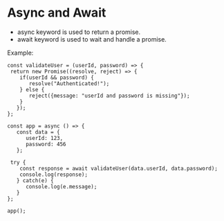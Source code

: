 # Async and Await
   
   - async keyword is used to return a promise.
   - await keyword is used to wait and handle a promise.

   Example:
   ```
   const validateUser = (userId, password) => {
    return new Promise((resolve, reject) => {
       if(userId && password) {
          resolve("Authenticated!");
       } else {
          reject({message: "userId and password is missing"});
       }
      });
   };

   const app = async () => {
      const data = {
         userId: 123,
         password: 456
      };

    try {
       const response = await validateUser(data.userId, data.password);
       console.log(response);
      } catch(e) {
         console.log(e.message);
      }
   };

   app();

   ```
 